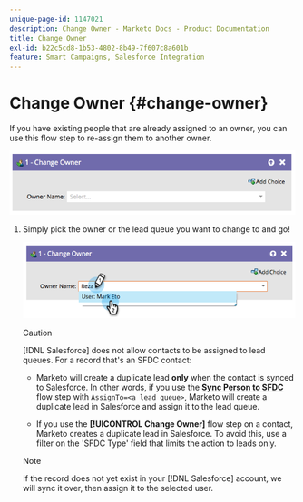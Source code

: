 ```yaml
---
unique-page-id: 1147021
description: Change Owner - Marketo Docs - Product Documentation
title: Change Owner
exl-id: b22c5cd8-1b53-4802-8b49-7f607c8a601b
feature: Smart Campaigns, Salesforce Integration
---
```

# Change Owner {#change-owner}

If you have existing people that are already assigned to an owner, you can use this flow step to re-assign them to another owner.

![](assets/change-owner-1.png)

1. Simply pick the owner or the lead queue you want to change to and go!

   ![](assets/change-owner-2.png)

   >[!CAUTION]
   >
   >[!DNL Salesforce] does not allow contacts to be assigned to lead queues. For a record that's an SFDC contact:
   >
   >* Marketo will create a duplicate lead **only** when the contact is synced to Salesforce. In other words, if you use the **[Sync Person to SFDC](/help/marketo/product-docs/core-marketo-concepts/smart-campaigns/salesforce-flow-actions/sync-person-to-sfdc.md)** flow step with `AssignTo=<a lead queue>`, Marketo will create a duplicate lead in Salesforce and assign it to the lead queue.
   >
   >* If you use the **[!UICONTROL Change Owner]** flow step on a contact, Marketo creates a duplicate lead in Salesforce. To avoid this, use a filter on the 'SFDC Type' field that limits the action to leads only.

   >[!NOTE]
   >
   >If the record does not yet exist in your [!DNL Salesforce] account, we will sync it over, then assign it to the selected user.
